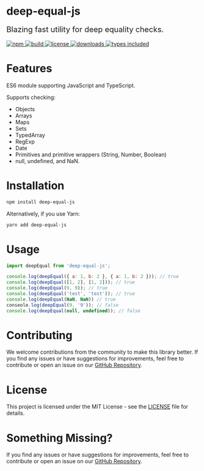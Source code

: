 # deep-equal-js

<div style="font-size: 20px">
Blazing fast utility for deep equality checks.
</div>

 <br />

<div>
  <a href="https://www.npmjs.com/package/deep-equal-js">
    <img alt="npm" src="https://img.shields.io/npm/v/deep-equal-js.svg" />
  </a>
  <a href="https://github.com/mallikcheripally/deep-equal-js/actions">
    <img alt="build" src="https://img.shields.io/github/actions/workflow/status/mallikcheripally/deep-equal-js/ci.yml" />
  </a>
  <a href="https://github.com/mallikcheripally/deep-equal-js/blob/main/LICENSE">
    <img alt="license" src="https://img.shields.io/npm/l/deep-equal-js.svg" />
  </a>
  <a href="https://www.npmjs.com/package/deep-equal-js">
    <img alt="downloads" src="https://img.shields.io/npm/dm/deep-equal-js.svg" />
  </a>
  <a href="https://codecov.io/gh/mallikcheripally/deep-equal-js">
    <img alt="types included" src="https://codecov.io/gh/mallikcheripally/deep-equal-js/branch/main/graph/badge.svg" />
  </a>
</div>

# Features

ES6 module supporting JavaScript and TypeScript. 

Supports checking:
- Objects
- Arrays
- Maps
- Sets
- TypedArray
- RegExp
- Date
- Primitives and primitive wrappers (String, Number, Boolean)
- null, undefined, and NaN.

# Installation

```bash
npm install deep-equal-js
```

Alternatively, if you use Yarn:

```bash
yarn add deep-equal-js
```

# Usage
```javascript
import deepEqual from 'deep-equal-js';

console.log(deepEqual({ a: 1, b: 2 }, { a: 1, b: 2 })); // true
console.log(deepEqual([1, 2], [1, 2])); // true
console.log(deepEqual(9, 9)); // true
console.log(deepEqual('test', 'test')); // true
console.log(deepEqual(NaN, NaN)) // true
conseole.log(deepEqual(9, '9')); // false
console.log(deepEqual(null, undefined)); // false
```

# Contributing

We welcome contributions from the community to make this library better. If you find any issues or have suggestions for improvements, feel free to contribute or open an issue on our [GitHub Repository](https://github.com/mallikcheripally/deep-equal-js).

# License

This project is licensed under the MIT License - see the [LICENSE](./LICENSE) file for details.

# Something Missing?

If you find any issues or have suggestions for improvements, feel free to contribute or open an issue on our [GitHub Repository](https://github.com/mallikcheripally/deep-equal-js).
